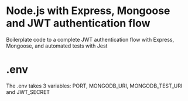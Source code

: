 # Node.js with Express, Mongoose and JWT authentication flow
Boilerplate code to a complete JWT authentication flow with Express, Mongoose, and automated tests with Jest

# .env
The .env takes 3 variables: PORT, MONGODB_URI, MONGODB_TEST_URI and JWT_SECRET
